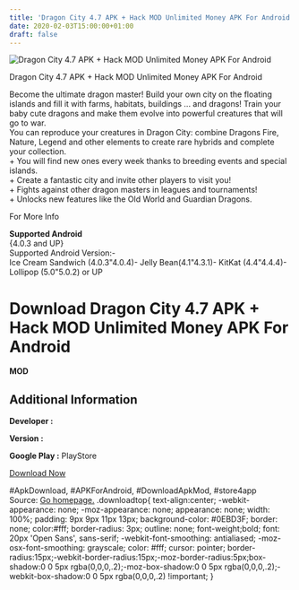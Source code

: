 ```yaml
---
title: 'Dragon City 4.7 APK + Hack MOD Unlimited Money APK For Android'
date: 2020-02-03T15:00:00+01:00
draft: false
---
```


![Dragon City 4.7 APK + Hack MOD Unlimited Money APK For Android](https://i0.wp.com/apkhome.net/wp-content/uploads/2016/12/Dragon-City-4.7.png "Dragon City 4.7 APK + Hack MOD Unlimited Money APK For Android")

  

Dragon City 4.7 APK + Hack MOD Unlimited Money APK For Android

Become the ultimate dragon master! Build your own city on the floating islands and fill it with farms, habitats, buildings ... and dragons! Train your baby cute dragons and make them evolve into powerful creatures that will go to war.  
You can reproduce your creatures in Dragon City: combine Dragons Fire, Nature, Legend and other elements to create rare hybrids and complete your collection.  
\+ You will find new ones every week thanks to breeding events and special islands.  
\+ Create a fantastic city and invite other players to visit you!  
\+ Fights against other dragon masters in leagues and tournaments!  
\+ Unlocks new features like the Old World and Guardian Dragons.

For More Info

**Supported Android**  
{4.0.3 and UP}  
Supported Android Version:-  
Ice Cream Sandwich (4.0.3"4.0.4)- Jelly Bean(4.1"4.3.1)- KitKat (4.4"4.4.4)- Lollipop (5.0"5.0.2) or UP

Download Dragon City 4.7 APK + Hack MOD Unlimited Money APK For Android
=======================================================================

**MOD**

Additional Information
----------------------

**Developer :**

**Version :**

**Google Play :** PlayStore

  

[Download Now](https://store4app.co/post/dragon-city-4-7-apk-hack-mod-unlimited-money-apk-for-android_1573670612)

  
#ApkDownload, #APKForAndroid, #DownloadApkMod, #store4app  
Source: [Go homepage.](https://store4app.co/post/dragon-city-4-7-apk-hack-mod-unlimited-money-apk-for-android_1573670612) .downloadtop{ text-align:center; -webkit-appearance: none; -moz-appearance: none; appearance: none; width: 100%; padding: 9px 9px 11px 13px; background-color: #0EBD3F; border: none; color:#fff; border-radius: 3px; outline: none; font-weight;bold; font: 20px 'Open Sans', sans-serif; -webkit-font-smoothing: antialiased; -moz-osx-font-smoothing: grayscale; color: #fff; cursor: pointer; border-radius:15px;-webkit-border-radius:15px;-moz-border-radius:5px;box-shadow:0 0 5px rgba(0,0,0,.2);-moz-box-shadow:0 0 5px rgba(0,0,0,.2);-webkit-box-shadow:0 0 5px rgba(0,0,0,.2) !important; }